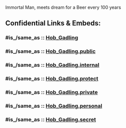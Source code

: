 Immortal Man, 
meets dream for a Beer every 100 years


## Confidential Links & Embeds: 

### #is_/same_as :: [Hob_Gadling](/_Standards/Society/Communication/Media/Book/Author/Gaiman,Neil/Sandman(Comic)/Sandman~Cast/Hob_Gadling.md) 

### #is_/same_as :: [Hob_Gadling.public](/_public/Society/Communication/Media/Book/Author/Gaiman,Neil/Sandman(Comic)/Sandman~Cast/Hob_Gadling.public.md) 

### #is_/same_as :: [Hob_Gadling.internal](/_internal/Society/Communication/Media/Book/Author/Gaiman,Neil/Sandman(Comic)/Sandman~Cast/Hob_Gadling.internal.md) 

### #is_/same_as :: [Hob_Gadling.protect](/_protect/Society/Communication/Media/Book/Author/Gaiman,Neil/Sandman(Comic)/Sandman~Cast/Hob_Gadling.protect.md) 

### #is_/same_as :: [Hob_Gadling.private](/_private/Society/Communication/Media/Book/Author/Gaiman,Neil/Sandman(Comic)/Sandman~Cast/Hob_Gadling.private.md) 

### #is_/same_as :: [Hob_Gadling.personal](/_personal/Society/Communication/Media/Book/Author/Gaiman,Neil/Sandman(Comic)/Sandman~Cast/Hob_Gadling.personal.md) 

### #is_/same_as :: [Hob_Gadling.secret](/_secret/Society/Communication/Media/Book/Author/Gaiman,Neil/Sandman(Comic)/Sandman~Cast/Hob_Gadling.secret.md)

